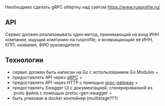 Необходимо сделать gRPC обёртку над сайтом https://www.rusprofile.ru/

## API

Сервис должен реализовывать один метод, принимающий на вход ИНН компании, ищущий компанию на rusprofile, и возвращающий её ИНН, КПП, название, ФИО руководителя

## Технологии

* сервис должен быть написан на Go с использованием Go Modules  +
* предоставлять API через [gRPC](https://grpc.io/docs/languages/go/quickstart/)  +
* предоставлять API через HTTP с помощью [grpc-gateway](https://github.com/grpc-ecosystem/grpc-gateway) + 
* предоставлять Swagger UI с документацией, сгенерированной из .proto файла с помощью protoc-gen-swagger +
* быть упакован в docker контейнер (multistage???)
